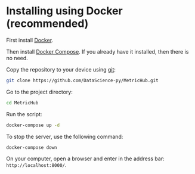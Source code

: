 # Installing using Docker (recommended)

First install [Docker](https://www.docker.com/).

Then install [Docker Compose](https://docs.docker.com/compose/). If you already have it installed, then there is no need.

Copy the repository to your device using [git](https://git-scm.com/):

```bash
git clone https://github.com/DataScience-py/MetricHub.git
```

Go to the project directory:

```bash
cd MetricHub
```

Run the script:

```bash
docker-compose up -d
```

To stop the server, use the following command:

```bash
docker-compose down
```

On your computer, open a browser and enter in the address bar: `http://localhost:8000/`.
